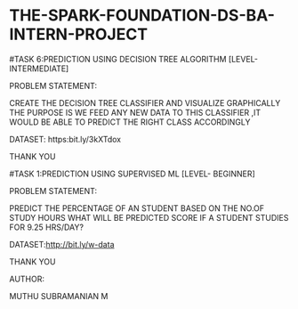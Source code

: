# THE-SPARK-FOUNDATION-DS-BA-INTERN-PROJECT

#TASK 6:PREDICTION USING DECISION TREE ALGORITHM [LEVEL-INTERMEDIATE]


PROBLEM STATEMENT:

CREATE THE DECISION TREE CLASSIFIER AND VISUALIZE GRAPHICALLY
THE PURPOSE IS WE FEED ANY NEW DATA TO THIS CLASSIFIER ,IT WOULD BE ABLE TO PREDICT THE RIGHT CLASS ACCORDINGLY

DATASET: https:bit.ly/3kXTdox

THANK YOU 

#TASK 1:PREDICTION USING SUPERVISED ML [LEVEL- BEGINNER]

PROBLEM STATEMENT:

PREDICT THE PERCENTAGE OF AN STUDENT BASED ON THE NO.OF STUDY HOURS
WHAT WILL BE PREDICTED SCORE IF A STUDENT STUDIES FOR 9.25 HRS/DAY?

DATASET:http://bit.ly/w-data

THANK YOU

AUTHOR:

MUTHU SUBRAMANIAN M


